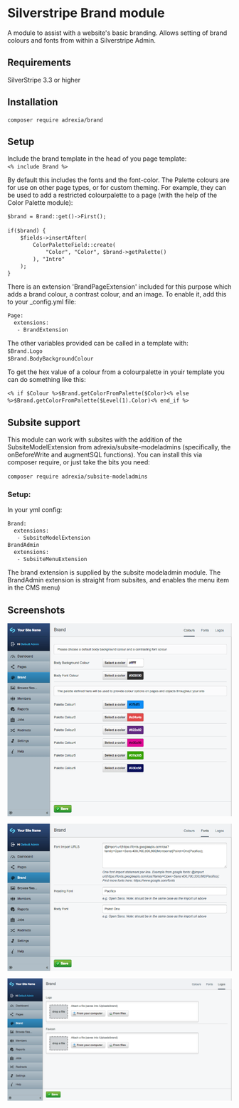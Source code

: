 # Silverstripe Brand module

A module to assist with a website's basic branding. Allows setting of brand colours and fonts from within a Silverstripe Admin.


## Requirements

SilverStripe 3.3 or higher

## Installation

``composer require adrexia/brand``

## Setup
Include the brand template in the head of you page template:  
``<% include Brand %>``

By default this includes the fonts and the font-color. The Palette colours are for use on other page types, or for custom theming. For example, they can be used to add a restricted colourpalette to a page (with the help of the Color Palette module):


	$brand = Brand::get()->First();

	if($brand) {
		$fields->insertAfter(
			ColorPaletteField::create(
				"Color", "Color", $brand->getPalette()
			), "Intro"
		);
	}

There is an extension 'BrandPageExtension' included for this purpose which adds a brand colour, a contrast colour, and an image. To enable it, add this to your _config.yml file:

	Page:
	  extensions:
	   - BrandExtension


The other variables provided can be called in a template with:  
``$Brand.Logo``   
``$Brand.BodyBackgroundColour``

To get the hex value of a colour from a colourpalette in youir template you can do something like this:

	<% if $Colour %>$Brand.getColorFromPalette($Color)<% else %>$Brand.getColorFromPalette($Level(1).Color)<% end_if %>

## Subsite support
This module can work with subsites with the addition of the SubsiteModelExtension from adrexia/subsite-modeladmins (specifically, the onBeforeWrite and augmentSQL functions). You can install this via composer require, or just take the bits you need:

``composer require adrexia/subsite-modeladmins``

### Setup: 
In your yml config:

	Brand:
	  extensions:
	   - SubsiteModelExtension
	BrandAdmin
	  extensions:
	   - SubsiteMenuExtension

The brand extension is supplied by the subsite modeladmin module. The BrandAdmin extension is straight from subsites, and enables the menu item in the CMS menu)

## Screenshots
![](images/screenshots/colours.png)

![](images/screenshots/fonts.png)

![](images/screenshots/images.png)
